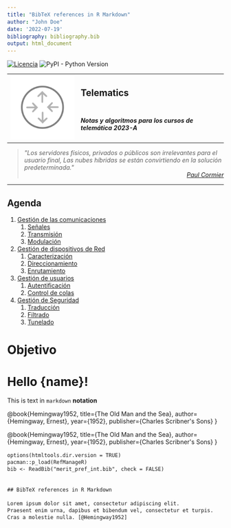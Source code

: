 ```yaml
---
title: "BibTeX references in R Markdown"
author: "John Doe"
date: '2022-07-19'
bibliography: bibliography.bib
output: html_document
---
```


[![Licencia](https://img.shields.io/badge/license-MIT-blue.svg)](http://kmonsoor.mit-license.org/) ![PyPI - Python Version](https://img.shields.io/pypi/pyversions/matplotlib)


<table>
<tr>
    <td rowspan="2"><img src="img/logo-net.svg" alt="Redes"></td>
    <td colspan="3"><h2>Telematics</h2></td>
</tr>
<tr><td colspan="3"><h5>Notas y algoritmos para los cursos de telemática 2023-A</h5></td></tr>
</table>


><i>"Los servidores físicos, privados o públicos son irrelevantes para el usuario final, Las nubes híbridas se están convirtiendo en la solución predeterminada."</i><br>
<cite style="display:block; text-align: right">[Paul Cormier](https://en.wikipedia.org/wiki/Paul_Cormier_(engineer))</cite>


---
## Agenda
1. [Gestión de las comunicaciones][11]
    1. [Señales][11]
    1. [Transmisión][11]
    1. [Modulación][11]
1. [Gestión de dispositivos de Red][21]
    1. [Caracterización][21]
    1. [Direccionamiento][22]
    1. [Enrutamiento][23]
1. [Gestión de usuarios][31]
    1. [Autentificación][31]
    1. [Control de colas][32]
1. [Gestión de Seguridad][41]
    1. [Traducción][41]
    1. [Filtrado][42]
    1. [Tunelado][43]

[11]:https://github.com/GiancarloBenavides/Telematics/tree/master/11-Comunicaciones
[21]:https://github.com/GiancarloBenavides/Telematics/tree/master/21-Caracterizacion
[22]:https://github.com/GiancarloBenavides/Telematics/tree/master/22-Direccionamiento
[23]:https://github.com/GiancarloBenavides/Telematics/tree/master/23-Enrutamiento
[31]:https://github.com/GiancarloBenavides/Telematics/tree/master/31-Autentificacion
[32]:https://github.com/GiancarloBenavides/Telematics/tree/master/32-Encolamiento
[41]:https://github.com/GiancarloBenavides/Telematics/tree/master/41-Traduccion
[42]:https://github.com/GiancarloBenavides/Telematics/tree/master/42-Filtrado
[43]:https://github.com/GiancarloBenavides/Telematics/tree/master/43-Tunelado


# Objetivo

# Hello {name}!

This is text in `markdown` **notation**

@book{Hemingway1952,
  title={The Old Man and the Sea},
  author={Hemingway, Ernest},
  year={1952},
  publisher={Charles Scribner's Sons}
}

@book{Hemingway1952,
  title={The Old Man and the Sea},
  author={Hemingway, Ernest},
  year={1952},
  publisher={Charles Scribner's Sons}
}

 ```{r setup, include=FALSE}
 options(htmltools.dir.version = TRUE)
 pacman::p_load(RefManageR)
 bib <- ReadBib("merit_pref_int.bib", check = FALSE)


## BibTeX references in R Markdown

Lorem ipsum dolor sit amet, consectetur adipiscing elit.
Praesent enim urna, dapibus et bibendum vel, consectetur et turpis.
Cras a molestie nulla. [@Hemingway1952]